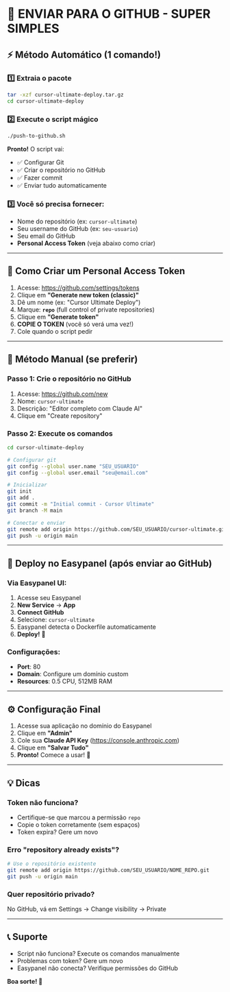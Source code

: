 # 🚀 ENVIAR PARA O GITHUB - SUPER SIMPLES

## ⚡ Método Automático (1 comando!)

### 1️⃣ Extraia o pacote
```bash
tar -xzf cursor-ultimate-deploy.tar.gz
cd cursor-ultimate-deploy
```

### 2️⃣ Execute o script mágico
```bash
./push-to-github.sh
```

**Pronto!** O script vai:
- ✅ Configurar Git
- ✅ Criar o repositório no GitHub
- ✅ Fazer commit
- ✅ Enviar tudo automaticamente

### 3️⃣ Você só precisa fornecer:
- Nome do repositório (ex: `cursor-ultimate`)
- Seu username do GitHub (ex: `seu-usuario`)
- Seu email do GitHub
- **Personal Access Token** (veja abaixo como criar)

---

## 🔑 Como Criar um Personal Access Token

1. Acesse: https://github.com/settings/tokens
2. Clique em **"Generate new token (classic)"**
3. Dê um nome (ex: "Cursor Ultimate Deploy")
4. Marque: **`repo`** (full control of private repositories)
5. Clique em **"Generate token"**
6. **COPIE O TOKEN** (você só verá uma vez!)
7. Cole quando o script pedir

---

## 🔧 Método Manual (se preferir)

### Passo 1: Crie o repositório no GitHub
1. Acesse: https://github.com/new
2. Nome: `cursor-ultimate`
3. Descrição: "Editor completo com Claude AI"
4. Clique em "Create repository"

### Passo 2: Execute os comandos
```bash
cd cursor-ultimate-deploy

# Configurar git
git config --global user.name "SEU_USUARIO"
git config --global user.email "seu@email.com"

# Inicializar
git init
git add .
git commit -m "Initial commit - Cursor Ultimate"
git branch -M main

# Conectar e enviar
git remote add origin https://github.com/SEU_USUARIO/cursor-ultimate.git
git push -u origin main
```

---

## 🚀 Deploy no Easypanel (após enviar ao GitHub)

### Via Easypanel UI:
1. Acesse seu Easypanel
2. **New Service** → **App**
3. **Connect GitHub**
4. Selecione: `cursor-ultimate`
5. Easypanel detecta o Dockerfile automaticamente
6. **Deploy!** 🎉

### Configurações:
- **Port**: 80
- **Domain**: Configure um domínio custom
- **Resources**: 0.5 CPU, 512MB RAM

---

## ⚙️ Configuração Final

1. Acesse sua aplicação no domínio do Easypanel
2. Clique em **"Admin"**
3. Cole sua **Claude API Key** (https://console.anthropic.com)
4. Clique em **"Salvar Tudo"**
5. **Pronto!** Comece a usar! 🎉

---

## 💡 Dicas

### Token não funciona?
- Certifique-se que marcou a permissão `repo`
- Copie o token corretamente (sem espaços)
- Token expira? Gere um novo

### Erro "repository already exists"?
```bash
# Use o repositório existente
git remote add origin https://github.com/SEU_USUARIO/NOME_REPO.git
git push -u origin main
```

### Quer repositório privado?
No GitHub, vá em Settings → Change visibility → Private

---

## 📞 Suporte

- Script não funciona? Execute os comandos manualmente
- Problemas com token? Gere um novo
- Easypanel não conecta? Verifique permissões do GitHub

**Boa sorte! 🚀**
